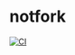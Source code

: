 # notfork
[![CI](https://github.com/whybee-spec/notfork/actions/workflows/blank.yml/badge.svg)](https://github.com/whybee-spec/notfork/actions/workflows/blank.yml)

